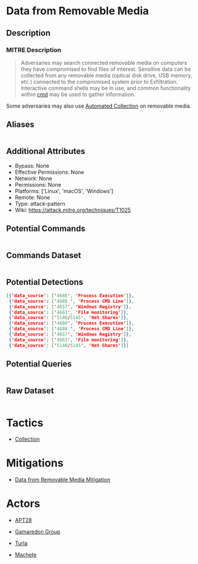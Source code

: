 
# Data from Removable Media

## Description

### MITRE Description

> Adversaries may search connected removable media on computers they have compromised to find files of interest. Sensitive data can be collected from any removable media (optical disk drive, USB memory, etc.) connected to the compromised system prior to Exfiltration. Interactive command shells may be in use, and common functionality within [cmd](https://attack.mitre.org/software/S0106) may be used to gather information. 

Some adversaries may also use [Automated Collection](https://attack.mitre.org/techniques/T1119) on removable media.

## Aliases

```

```

## Additional Attributes

* Bypass: None
* Effective Permissions: None
* Network: None
* Permissions: None
* Platforms: ['Linux', 'macOS', 'Windows']
* Remote: None
* Type: attack-pattern
* Wiki: https://attack.mitre.org/techniques/T1025

## Potential Commands

```

```

## Commands Dataset

```

```

## Potential Detections

```json
[{'data_source': ['4688', 'Process Execution']},
 {'data_source': ['4688 ', 'Process CMD Line']},
 {'data_source': ['4657', 'Windows Registry']},
 {'data_source': ['4663', 'File monitoring']},
 {'data_source': ['5140/5145', 'Net Shares']},
 {'data_source': ['4688', 'Process Execution']},
 {'data_source': ['4688 ', 'Process CMD Line']},
 {'data_source': ['4657', 'Windows Registry']},
 {'data_source': ['4663', 'File monitoring']},
 {'data_source': ['5140/5145', 'Net Shares']}]
```

## Potential Queries

```json

```

## Raw Dataset

```json

```

# Tactics


* [Collection](../tactics/Collection.md)


# Mitigations


* [Data from Removable Media Mitigation](../mitigations/Data-from-Removable-Media-Mitigation.md)


# Actors


* [APT28](../actors/APT28.md)

* [Gamaredon Group](../actors/Gamaredon-Group.md)
    
* [Turla](../actors/Turla.md)
    
* [Machete](../actors/Machete.md)
    
